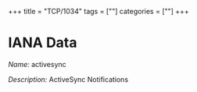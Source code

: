 +++
title = "TCP/1034"
tags = [""]
categories = [""]
+++

# IANA Data

_Name:_ activesync

_Description:_ ActiveSync Notifications

